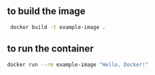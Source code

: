 ## to build the image 

```bash
 docker build -t example-image .
```

## to run the container 

```bash
docker run --rm example-image "Hello, Docker!"
```
